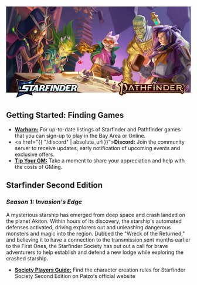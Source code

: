
![Image](/assets/img/featured-starfinder-pathfinder.webp)

## Getting Started: Finding Games

- [**Warhorn:**](https://warhorn.net/events/tethyr-x-starfinder-pathfinder-2e) For up-to-date listings of Starfinder and Pathfinder games that you can sign-up to play in the Bay Area or Online.
- <a href="{{ "/discord" | absolute_url }}">**Discord:**</a> Join the community server to receive updates, early notification of upcoming events and exclusive offers.
- [**Tip Your GM:**](https://ko-fi.com/tethyr) Take a moment to share your appreciation and help with the costs of GMing.

## Starfinder Second Edition

### _Season 1: Invasion's Edge_ 
A mysterious starship has emerged from deep space and crash landed on the planet Akiton. Within hours of its discovery, the starship's automated defenses activated, driving explorers out and unleashing dangerous monsters and magic into the region. Dubbed the "Wreck of the Returned," and believing it to have a connection to the transmission sent months earlier to the First Ones, the Starfinder Society has put out a call for brave adventurers to help establish and defend a new lodge while exploring the crashed starship.
- [**Society Players Guide:**](https://downloads.paizo.com/OP-Files/SFS+Invasions+Edge+Players+Guide.pdf) Find the character creation rules for Starfinder Society Second Edition on Paizo's official website
